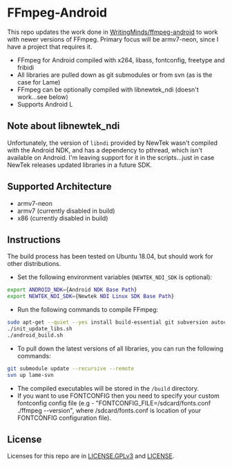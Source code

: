 FFmpeg-Android
==============

This repo updates the work done in [WritingMinds/ffmpeg-android](https://github.com/WritingMinds/ffmpeg-android) to work with newer versions of FFmpeg.  Primary focus will be armv7-neon, since I have a project that requires it.

* FFmpeg for Android compiled with x264, libass, fontconfig, freetype and fribidi
* All libraries are pulled down as git submodules or from svn (as is the case for Lame)
* FFmpeg can be optionally compiled with libnewtek_ndi (doesn't work...see below)
* Supports Android L

Note about libnewtek_ndi
----
Unfortunately, the version of `libndi` provided by NewTek wasn't compiled with the Android NDK, and has a dependency to pthread, which isn't available on Android.  I'm leaving support for it in the scripts...just in case NewTek releases updated libraries in a future SDK.

Supported Architecture
----
* armv7-neon
* armv7 (currently disabled in build)
* x86 (currently disabled in build)

Instructions
----
The build process has been tested on Ubuntu 18.04, but should work for other distributions.

* Set the following environment variables (`NEWTEK_NDI_SDK` is optional):
```bash
export ANDROID_NDK={Android NDK Base Path}
export NEWTEK_NDI_SDK={Newtek NDI Linux SDK Base Path}
```
* Run the following commands to compile FFmpeg:
```bash
sudo apt-get --quiet --yes install build-essential git subversion autoconf libtool pkg-config gperf gettext yasm python-lxml docbook2x
./init_update_libs.sh
./android_build.sh
```

* To pull down the latest versions of all libraries, you can run the following commands:
```bash
git submodule update --recursive --remote
svn up lame-svn
```
* The compiled executables will be stored in the `/build` directory.
* If you want to use FONTCONFIG then you need to specify your custom fontconfig config file (e.g - "FONTCONFIG_FILE=/sdcard/fonts.conf ./ffmpeg --version", where /sdcard/fonts.conf is location of your FONTCONFIG configuration file).

License
----
  Licenses for this repo are in [LICENSE.GPLv3](https://github.com/jcoutch/ffmpeg-android/blob/master/LICENSE.GPLv3) and [LICENSE](https://github.com/jcoutch/ffmpeg-android/blob/master/LICENSE).

